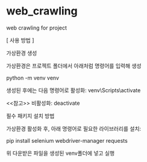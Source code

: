 # web_crawling
web crawling for project

[ 사용 방법 ]


가상환경 생성


가상환경은 프로젝트 폴더에서 아래처럼 명령어를 입력해 생성



python -m venv venv


생성된 후에는 다음 명령어로 활성화: venv\Scripts\activate


<<참고>> 비활성화: deactivate



필수 패키지 설치 방법


가상환경 활성화 후, 아래 명령어로 필요한 라이브러리를 설치:


pip install selenium webdriver-manager requests


위 다운받은 파일을 생성된 venv폴더에 넣고 실행

